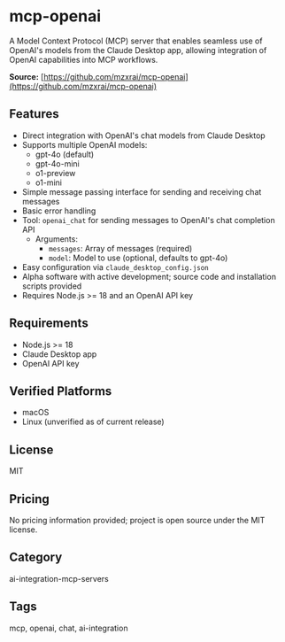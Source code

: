 # mcp-openai

A Model Context Protocol (MCP) server that enables seamless use of OpenAI's models from the Claude Desktop app, allowing integration of OpenAI capabilities into MCP workflows.

**Source:** [https://github.com/mzxrai/mcp-openai](https://github.com/mzxrai/mcp-openai)

## Features
- Direct integration with OpenAI's chat models from Claude Desktop
- Supports multiple OpenAI models:
  - gpt-4o (default)
  - gpt-4o-mini
  - o1-preview
  - o1-mini
- Simple message passing interface for sending and receiving chat messages
- Basic error handling
- Tool: `openai_chat` for sending messages to OpenAI's chat completion API
  - Arguments:
    - `messages`: Array of messages (required)
    - `model`: Model to use (optional, defaults to gpt-4o)
- Easy configuration via `claude_desktop_config.json`
- Alpha software with active development; source code and installation scripts provided
- Requires Node.js >= 18 and an OpenAI API key

## Requirements
- Node.js >= 18
- Claude Desktop app
- OpenAI API key

## Verified Platforms
- macOS
- Linux (unverified as of current release)

## License
MIT

## Pricing
No pricing information provided; project is open source under the MIT license.

## Category
ai-integration-mcp-servers

## Tags
mcp, openai, chat, ai-integration